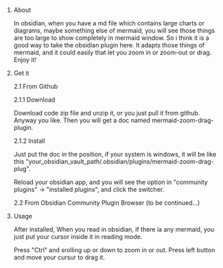 1. About
   
	In obsidian, when you have a md file which contains large charts or diagrams, maybe something else of mermaid, you will see those things are too large to show completely in mermaid window. 
	So i think it is a good way to take the obsidian plugin here. It adapts those things of mermaid, and it could easily that let you zoom in or zoom-out or drag. Enjoy it!
	
2. Get it
   
	2.1 From Github
	
	2.1.1 Download
	
	Download code zip file and unzip it, or you just pull it from github. Anyway you like. Then you will get a doc named mermaid-zoom-drag-plugin.
	
	2.1.2 Install
	
	Just put the doc in the position, if your system is windows, it will be like this "your_obsidian_vault_path/.obsidian/plugins/mermaid-zoom-drag-plug".
	
	Reload your obsidian app, and you will see the option in "community plugins" -> "installed plugins", and click the switcher.
	
	2.2 From Obsidian Community Plugin Browser
	(to be continued...)
	
3. Usage
	
	After installed, When you read in obsidian, if there ia any mermaid, you just put your cursor inside it in reading mode.
	
	Press "Ctrl" and srolling up or down to zoom in or out.
	Press left button and move your cursur to drag it.  

